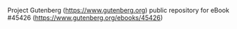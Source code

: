 Project Gutenberg (https://www.gutenberg.org) public repository for eBook #45426 (https://www.gutenberg.org/ebooks/45426)
